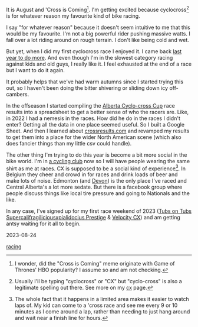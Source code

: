 It is August and 'Cross is Coming[^1]. I'm getting excited because cyclocross[^2] is for whatever reason my favourite kind of bike racing.

I say "for whatever reason" because it doesn't seem intuitive to me that this would be my favourite. I'm not a big powerful rider pushing massive watts. I fall over a lot riding around on rough terrain. I don't like being cold and wet.

But yet, when I did my first cyclocross race I enjoyed it. I came back [last year to do more](2211121613-cyclocross-season.md). And even though I'm in the slowest category racing against kids and old guys, I really like it. I feel exhausted at the end of a race but I want to do it again.

It probably helps that we've had warm autumns since I started trying this out, so I haven't been doing the bitter shivering or sliding down icy off-cambers.

In the offseason I started compiling the [Alberta Cyclo-cross Cup](https://www.albertabicycle.ab.ca/series-standings) race results into a spreadsheet to get a better sense of who the racers are. Like, in 2022 I had a nemesis in the races. How did he do in the races I didn't enter? Getting all the data in one place seemed useful. So I built a Google Sheet. And then I learned about [crossresults.com](https://crossreults.com) and revamped my results to get them into a place for the wider North American scene (which also does fancier things than my little csv could handle).

The other thing I'm trying to do this year is become a bit more social in the bike world. I'm in [a cycling club](2305171104-vcc.md) now so I will have people wearing the same shirt as me at races. CX is supposed to be a social kind of experience[^3]. In Belgium they cheer and crowd in for races and drink loads of beer and make lots of noise. Edmonton (and [Devon](221002-puncheurcross2022.md)) is the only place I've raced and Central Alberta's a lot more sedate. But there is a facebook group where people discuss things like local tire pressure and going to Nationals and the like.

In any case, I've signed up for my first race weekend of 2023 ([Tubs on Tubs Supercalifragiliciousxpialidocius Prestige](230902-tubsontubs2023.md) & [Velocity CX](230903-velocitycross2023.md)) and am getting antsy waiting for it all to begin.

2023-08-24

[^1]: I wonder, did the "Cross is Coming" meme originate with Game of Thrones' HBO popularity? I assume so and am not checking.
[^2]: Usually I'll be typing "cyclocross" or "CX" but "cyclo-cross" is also a legitimate spelling out there. See more on my [cx](cx.md) page.
[^3]: The whole fact that it happens in a limited area makes it easier to watch laps of. My kid can come to a 'cross race and see me every 9 or 10 minutes as I come around a lap, rather than needing to just hang around and wait near a finish line for hours.

[racing](racing.md)